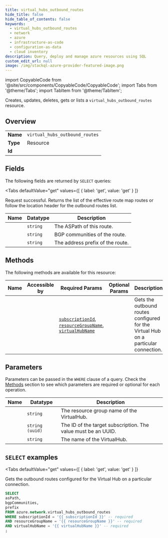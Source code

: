 ```yaml
--- 
title: virtual_hubs_outbound_routes
hide_title: false
hide_table_of_contents: false
keywords:
  - virtual_hubs_outbound_routes
  - network
  - azure
  - infrastructure-as-code
  - configuration-as-data
  - cloud inventory
description: Query, deploy and manage azure resources using SQL
custom_edit_url: null
image: /img/stackql-azure-provider-featured-image.png
---
```


import CopyableCode from '@site/src/components/CopyableCode/CopyableCode';
import Tabs from '@theme/Tabs';
import TabItem from '@theme/TabItem';

Creates, updates, deletes, gets or lists a <code>virtual_hubs_outbound_routes</code> resource.

## Overview
<table><tbody>
<tr><td><b>Name</b></td><td><code>virtual_hubs_outbound_routes</code></td></tr>
<tr><td><b>Type</b></td><td>Resource</td></tr>
<tr><td><b>Id</b></td><td><CopyableCode code="azure.network.virtual_hubs_outbound_routes" /></td></tr>
</tbody></table>

## Fields

The following fields are returned by `SELECT` queries:

<Tabs
    defaultValue="get"
    values={[
        { label: 'get', value: 'get' }
    ]}
>
<TabItem value="get">

Request successful. Returns the list of the effective route map routes or follow the location header for the outbound routes list.

<table>
<thead>
    <tr>
    <th>Name</th>
    <th>Datatype</th>
    <th>Description</th>
    </tr>
</thead>
<tbody>
<tr>
    <td><CopyableCode code="asPath" /></td>
    <td><code>string</code></td>
    <td>The ASPath of this route.</td>
</tr>
<tr>
    <td><CopyableCode code="bgpCommunities" /></td>
    <td><code>string</code></td>
    <td>BGP communities of the route.</td>
</tr>
<tr>
    <td><CopyableCode code="prefix" /></td>
    <td><code>string</code></td>
    <td>The address prefix of the route.</td>
</tr>
</tbody>
</table>
</TabItem>
</Tabs>

## Methods

The following methods are available for this resource:

<table>
<thead>
    <tr>
    <th>Name</th>
    <th>Accessible by</th>
    <th>Required Params</th>
    <th>Optional Params</th>
    <th>Description</th>
    </tr>
</thead>
<tbody>
<tr>
    <td><a href="#get"><CopyableCode code="get" /></a></td>
    <td><CopyableCode code="select" /></td>
    <td><a href="#parameter-subscriptionId"><code>subscriptionId</code></a>, <a href="#parameter-resourceGroupName"><code>resourceGroupName</code></a>, <a href="#parameter-virtualHubName"><code>virtualHubName</code></a></td>
    <td></td>
    <td>Gets the outbound routes configured for the Virtual Hub on a particular connection.</td>
</tr>
</tbody>
</table>

## Parameters

Parameters can be passed in the `WHERE` clause of a query. Check the [Methods](#methods) section to see which parameters are required or optional for each operation.

<table>
<thead>
    <tr>
    <th>Name</th>
    <th>Datatype</th>
    <th>Description</th>
    </tr>
</thead>
<tbody>
<tr id="parameter-resourceGroupName">
    <td><CopyableCode code="resourceGroupName" /></td>
    <td><code>string</code></td>
    <td>The resource group name of the VirtualHub.</td>
</tr>
<tr id="parameter-subscriptionId">
    <td><CopyableCode code="subscriptionId" /></td>
    <td><code>string (uuid)</code></td>
    <td>The ID of the target subscription. The value must be an UUID.</td>
</tr>
<tr id="parameter-virtualHubName">
    <td><CopyableCode code="virtualHubName" /></td>
    <td><code>string</code></td>
    <td>The name of the VirtualHub.</td>
</tr>
</tbody>
</table>

## `SELECT` examples

<Tabs
    defaultValue="get"
    values={[
        { label: 'get', value: 'get' }
    ]}
>
<TabItem value="get">

Gets the outbound routes configured for the Virtual Hub on a particular connection.

```sql
SELECT
asPath,
bgpCommunities,
prefix
FROM azure.network.virtual_hubs_outbound_routes
WHERE subscriptionId = '{{ subscriptionId }}' -- required
AND resourceGroupName = '{{ resourceGroupName }}' -- required
AND virtualHubName = '{{ virtualHubName }}' -- required
;
```
</TabItem>
</Tabs>
